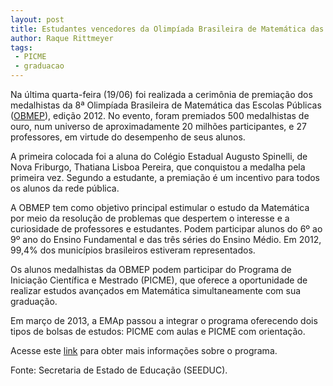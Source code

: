 ```yaml
---
layout: post
title: Estudantes vencedores da Olimpíada Brasileira de Matemática das Escolas Públicas são premiados no Rio de Janeiro 
author: Raque Rittmeyer
tags:
 - PICME
 - graduacao
---
```


Na última quarta-feira (19/06) foi realizada a cerimônia de premiação
dos medalhistas da 8ª Olimpíada Brasileira de Matemática das Escolas
Públicas ([OBMEP](http://www.obmep.org.br/)), edição 2012. No evento,
foram premiados 500 medalhistas de ouro, num universo de
aproximadamente 20 milhões participantes, e 27 professores, em virtude
do desempenho de seus alunos.

A primeira colocada foi a aluna do Colégio Estadual Augusto Spinelli,
de Nova Friburgo, Thatiana Lisboa Pereira, que conquistou a medalha
pela primeira vez.  Segundo a estudante, a premiação é um incentivo
para todos os alunos da rede pública.

A OBMEP tem como objetivo principal estimular o estudo da Matemática
por meio da resolução de problemas que despertem o interesse e a
curiosidade de professores e estudantes. Podem participar alunos do 6º
ao 9º ano do Ensino Fundamental e das três séries do Ensino Médio. Em
2012, 99,4% dos municípios brasileiros estiveram representados.

Os alunos medalhistas da OBMEP podem participar do Programa de
Iniciação Científica e Mestrado (PICME), que oferece a oportunidade de
realizar estudos avançados em Matemática simultaneamente com sua
graduação.

Em março de 2013, a EMAp passou a integrar o programa oferecendo dois
tipos de bolsas de estudos: PICME com aulas e PICME com orientação.

Acesse este [link](/graduacao/picme.html) para obter mais informações
sobre o programa.

Fonte: Secretaria de Estado de Educação (SEEDUC).

